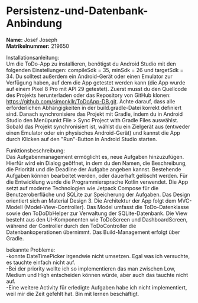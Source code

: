 # Persistenz-und-Datenbank-Anbindung
**Name:** Josef Joseph<br>
**Matrikelnummer:** 219650<br>

Installationsanleitung:<br>
Um die ToDo-App zu installieren, benötigst du Android Studio mit den folgenden Einstellungen: compileSdk = 35, minSdk = 26 und targetSdk = 34. 
Du solltest außerdem ein Android-Gerät oder einen Emulator zur Verfügung haben, auf dem die App getestet werden kann 
(die App wurde auf einem Pixel 8 Pro mit API 29 getestet).
Zuerst musst du den Quellcode des Projekts herunterladen oder das Repository von GitHub klonen: https://github.com/simonkllr/ToDoApp-DB.git.
Achte darauf, dass alle erforderlichen Abhängigkeiten in der build.gradle-Datei korrekt definiert sind. Danach synchronisiere das Projekt mit Gradle,
indem du in Android Studio den Menüpunkt File > Sync Project with Gradle Files auswählst.
Sobald das Projekt synchronisiert ist, wählst du ein Zielgerät aus (entweder einen Emulator oder ein physisches Android-Gerät) und
kannst die App durch Klicken auf den "Run"-Button in Android Studio starten.

Funktionsbeschreibung:<br>
Das Aufgabenmanagement ermöglicht es, neue Aufgaben hinzuzufügen. Hierfür wird ein Dialog geöffnet, in dem du den Namen, die Beschreibung,
die Priorität und die Deadline der Aufgabe angeben kannst. Bestehende Aufgaben können bearbeitet werden, oder dauerhaft gelöscht werden.
Für die Entwicklung wurde die Programmiersprache Kotlin verwendet. Die App setzt auf moderne Technologien wie Jetpack Compose für die Benutzeroberfläche und
SQLite zur Speicherung der Aufgaben. Das Design orientiert sich an Material Design 3. Die Architektur der App folgt dem MVC-Modell (Model-View-Controller).
Das Model umfasst die ToDo-Datenklasse sowie den ToDoDbHelper zur Verwaltung der SQLite-Datenbank. Die View besteht aus den UI-Komponenten wie ToDoScreen und
DashboardScreen, während der Controller durch den ToDoController die Datenbankoperationen übernimmt. Das Build-Management erfolgt über Gradle.

bekannte Probleme:<br>
-konnte DateTimePicker irgendwie nicht umsetzen. Egal was ich versuchte, es tauchte einfach nicht auf.<br>
-Bei der priority wollte ich so implementieren das man zwischen Low, Medium und High entscheiden können würde, aber auch das tauchte nicht auf.<br>
-Eine weitere Activity für erledigte Aufgaben habe ich nicht implementiert, weil mir die Zeit gefehlt hat. Bin mit lernen beschäftigt.<br>
